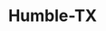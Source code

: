 ---
title: Humble-TX
slug: humble-tx
f_state:
- cms/state/texas.md
f_locations:
- cms/payday-loan/advance-america-2334.md
- cms/payday-loan/advance-america-2406.md
- cms/payday-loan/advanced-processing-and-servic-3536.md
- cms/payday-loan/check-go-9927.md
- cms/payday-loan/check-into-cash-12483.md
- cms/payday-loan/purpose-money-24743.md
updated-on: '2024-05-30T13:41:28.615Z'
created-on: '2024-05-30T13:41:28.615Z'
published-on: '2024-05-30T13:54:32.469Z'
f_city: Humble
layout: '[city].html'
tags: city
---